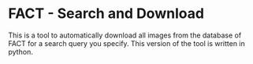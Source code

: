# FACT - Search and Download

This is a tool to automatically download all images from the database of FACT for a search query you specify. This version of the tool is written in python.
